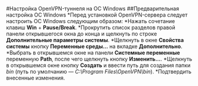 #Настройка OpenVPN-туннеля на ОС Windows
##Предварительная настройка ОС Windows
*Перед установкой OpenVPN-сервера следует настроить ОС Windows следующим образом:
*Нажать сочетание клавиш **Win** + **Pause/Break**.
*Прокрутить список разделов правой панели открывшегося окна до конца и щелкнуть по строке **Дополнительные параметры системы**.
*Щелкнуть в окне **Свойства системы** кнопку **Переменные среды…** на вкладке **Дополнительно**.
*Выбрать в открывшемся окне на панели **Системные переменные** переменную **Path**, после чего щелкнуть кнопку **Изменить…**.
*Щелкнуть в открывшемся окне кнопку **Создать** и ввести путь для создания папки *bin* (путь по умолчанию — *C:\Program Files\OpenVPN\bin*).
*Подтвердить внесенные изменения.